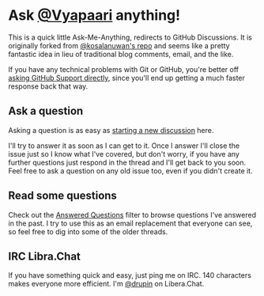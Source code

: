 # Ask [@Vyapaari](https://github.com/vyapaari) anything!

This is a quick little Ask-Me-Anything, redirects to GitHub Discussions. It is originally forked from [@kosalanuwan's repo](https://github.com/kosalanuwan/ama) and seems like a pretty fantastic idea in lieu of traditional blog comments, email, and the like.

If you have any technical problems with Git or GitHub, you're better off [asking GitHub Support directly](https://github.com/contact), since you'll end up getting a much faster response back that way.

## Ask a question

Asking a question is as easy as [starting a new discussion](https://github.com/kosalanuwan/ama/discussions/new?category=q-a) here.

I'll try to answer it as soon as I can get to it. Once I answer I'll close the issue just so I know what I've covered, but don't worry, if you have any further questions just respond in the thread and I'll get back to you soon. Feel free to ask a question on any old issue too, even if you didn't create it.

## Read some questions

Check out the [Answered Questions](https://github.com/vyapaari/AMA/discussions?discussions_q=is%3Aanswered) filter to browse questions I've answered in the past. I try to use this as an email replacement that everyone can see, so feel free to dig into some of the older threads.

## IRC Libra.Chat 

If you have something quick and easy, just ping me on IRC. 140 characters makes everyone more efficient. I'm [@drupin](https://web.libera.chat/) on Libera.Chat.
